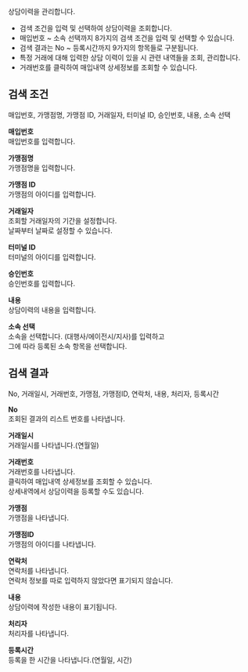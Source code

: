 상담이력을 관리합니다.

- 검색 조건을 입력 및 선택하여 상담이력을 조회합니다.
- 매입번호 ~ 소속 선택까지 8가지의 검색 조건을 입력 및 선택할 수 있습니다.
- 검색 결과는 No ~ 등록시간까지 9가지의 항목들로 구분됩니다.
- 특정 거래에 대해 입력한 상담 이력이 있을 시 관련 내역들을 조회, 관리합니다.
- 거래번호를 클릭하여 매입내역 상세정보를 조회할 수 있습니다.

## 검색 조건
매입번호, 가맹점명, 가맹점 ID, 거래일자, 터미널 ID, 승인번호, 내용, 소속 선택

**매입번호**
<br>매입번호를 입력합니다.

**가맹점명**
<br>가맹점명을 입력합니다.

**가맹점 ID**
<br>가맹점의 아이디를 입력합니다.

**거래일자**
<br>조회할 거래일자의 기간을 설정합니다.
<br>날짜부터 날짜로 설정할 수 있습니다.

**터미널 ID**
<br>터미널의 아이디를 입력합니다.

**승인번호**
<br>승인번호를 입력합니다.

**내용**
<br>상담이력의 내용을 입력합니다.

**소속 선택**
<br>소속을 선택합니다. (대행사/에이전시/지사)를 입력하고
<br>그에 따라 등록된 소속 항목을 선택합니다.


## 검색 결과
No, 거래일시, 거래번호, 가맹점, 가맹점ID, 연락처, 내용, 처리자, 등록시간

**No**
<br>조회된 결과의 리스트 번호를 나타냅니다.

**거래일시**
<br>거래일시를 나타냅니다.(연월일)

**거래번호**
<br>거래번호를 나타냅니다.
<br>클릭하여 매입내역 상세정보를 조회할 수 있습니다.
<br>상세내역에서 상담이력을 등록할 수도 있습니다.

**가맹점**
<br>가맹점을 나타냅니다.

**가맹점ID**
<br>가맹점의 아이디를 나타냅니다.

**연락처**
<br>연락처를 나타냅니다.
<br>연락처 정보를 따로 입력하지 않았다면 표기되지 않습니다.

**내용**
<br>상담이력에 작성한 내용이 표기됩니다.

**처리자**
<br>처리자를 나타냅니다.

**등록시간**
<br>등록을 한 시간을 나타냅니다.(연월일, 시간)